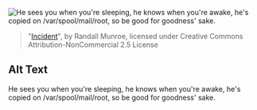 ![He sees you when you're sleeping, he knows when you're awake, he's copied on /var/spool/mail/root, so be good for goodness' sake.](https://imgs.xkcd.com/comics/incident.png)
> "[Incident](https://xkcd.com/838/)", by Randall Munroe, licensed under Creative Commons Attribution-NonCommercial 2.5 License

## Alt Text
He sees you when you're sleeping, he knows when you're awake, he's copied on /var/spool/mail/root, so be good for goodness' sake.
